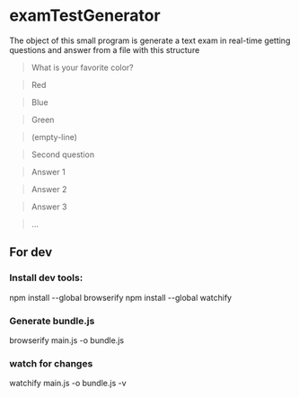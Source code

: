 # examTestGenerator

The object of this small program is generate a text exam in real-time getting questions and answer from a file with this structure

> What is your favorite color?

> Red

> Blue

> Green

> (empty-line)

> Second question

> Answer 1

> Answer 2

> Answer 3

> ...

## For dev

### Install dev tools:
npm install --global browserify
npm install --global watchify

### Generate bundle.js
browserify main.js -o bundle.js

### watch for changes
watchify main.js -o bundle.js -v

